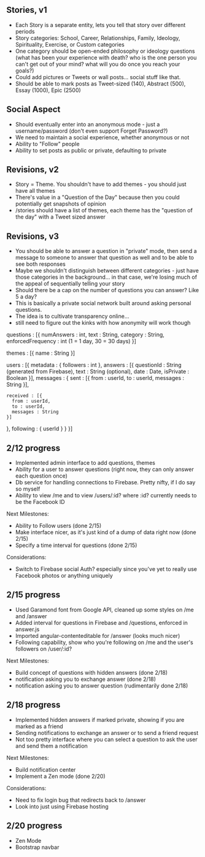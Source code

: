 Stories, v1
-----------
- Each Story is a separate entity, lets you tell that story over different periods
- Story categories: School, Career, Relationships, Family, Ideology, Spirituality, Exercise, or Custom categories
- One category should be open-ended philosophy or ideology questions (what has been your experience with death? who is the one person you can't get out of your mind? what will you do once you reach your goals?)
- Could add pictures or Tweets or wall posts... social stuff like that.
- Should be able to mark posts as Tweet-sized (140), Abstract (500), Essay (1000), Epic (2500)

Social Aspect
-------------
- Should eventually enter into an anonymous mode - just a username/password (don't even support Forget Password?)
- We need to maintain a social experience, whether anonymous or not
- Ability to "Follow" people
- Ability to set posts as public or private, defaulting to private

Revisions, v2
-------------
- Story = Theme. You shouldn't have to add themes - you should just have all themes
- There's value in a "Question of the Day" because then you could potentially get snapshots of opinion
- /stories should have a list of themes, each theme has the "question of the day" with a Tweet sized answer

Revisions, v3
-------------
- You should be able to answer a question in "private" mode, then send a message to someone to answer that question as well and to be able to see both responses
- Maybe we shouldn't distinguish between different categories - just have those categories in the background... in that case, we're losing much of the appeal of sequentially telling your story
- Should there be a cap on the number of questions you can answer? Like 5 a day?
- This is basically a private social network built around asking personal questions.
- The idea is to cultivate transparency online...
- still need to figure out the kinks with how anonymity will work though

questions : [{
  numAnswers : int,
  text : String,
  category : String,
  enforcedFrequency : int (1 = 1 day, 30 = 30 days)
}]

themes : [{
  name : String
}]

users : [{
  metadata : {
    followers : int
  },
  answers : [{
    questionId : String (generated from Firebase),
    text : String (optional),
    date : Date,
    isPrivate : Boolean
  }],
  messages : {
    sent : [{
      from : userId,
      to : userId,
      messages : String
    }],

    received : [{
      from : userId,
      to : userId,
      messages : String
    }]
  },
  following : {
    userId
  }
}
}]

2/12 progress
-------------
- Implemented admin interface to add questions, themes
- Ability for a user to answer questions (right now, they can only answer each question once)
- Db service for handling connections to Firebase. Pretty nifty, if I do say so myself
- Ability to view /me and to view /users/:id? where :id? currently needs to be the Facebook ID


Next Milestones:
- Ability to Follow users (done 2/15)
- Make interface nicer, as it's just kind of a dump of data right now (done 2/15)
- Specify a time interval for questions (done 2/15)

Considerations:
- Switch to Firebase social Auth? especially since you've yet to really use Facebook photos or anything uniquely


2/15 progress
-------------
- Used Garamond font from Google API, cleaned up some styles on /me and /answer
- Added interval for questions in Firebase and /questions, enforced in answer.js
- Imported angular-contenteditable for /answer (looks much nicer)
- Following capability, show who you're following on /me and the user's followers on /user/:id?

Next Milestones:
- Build concept of questions with hidden answers (done 2/18)
- notification asking you to exchange answer (done 2/18)
- notification asking you to answer question (rudimentarily done 2/18)

2/18 progress
-------------
- Implemented hidden answers if marked private, showing if you are marked as a friend
- Sending notifications to exchange an answer or to send a friend request
- Not too pretty interface where you can select a question to ask the user and send them a notification

Next Milestones:
- Build notification center
- Implement a Zen mode (done 2/20)

Considerations:
- Need to fix login bug that redirects back to /answer
- Look into just using Firebase hosting

2/20 progress
-------------
- Zen Mode
- Bootstrap navbar